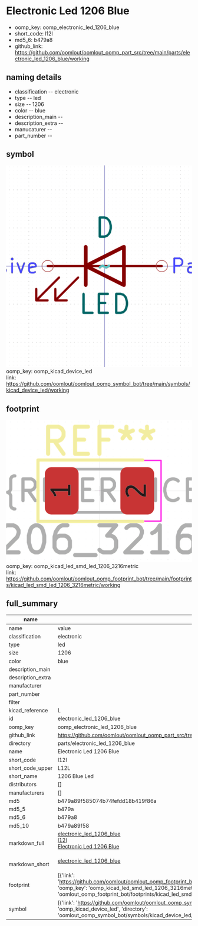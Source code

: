 # Electronic Led 1206 Blue

  
* oomp_key: oomp_electronic_led_1206_blue 
* short_code: l12l
* md5_6: b479a8  
* github_link: https://github.com/oomlout/oomlout_oomp_part_src/tree/main/parts/electronic_led_1206_blue/working  
## naming details
* classification -- electronic
* type -- led
* size -- 1206
* color -- blue
* description_main -- 
* description_extra -- 
* manucaturer -- 
* part_number -- 



## symbol

![](symbol/0/working/working_600.png)  
oomp_key: oomp_kicad_device_led  
link: https://github.com/oomlout/oomlout_oomp_symbol_bot/tree/main/symbols/kicad_device_led/working  

## footprint

![](footprint/0/working/working_600.png)  
oomp_key: oomp_kicad_led_smd_led_1206_3216metric  
link: https://github.com/oomlout/oomlout_oomp_footprint_bot/tree/main/footprints/kicad_led_smd_led_1206_3216metric/working  

## full_summary
| name | value | 
| --- | --- | 
| name | value | 
| classification | electronic | 
| type | led | 
| size | 1206 | 
| color | blue | 
| description_main |  | 
| description_extra |  | 
| manufacturer |  | 
| part_number |  | 
| filter |  | 
| kicad_reference | L | 
| id | electronic_led_1206_blue | 
| oomp_key | oomp_electronic_led_1206_blue | 
| github_link | https://github.com/oomlout/oomlout_oomp_part_src/tree/main/parts/electronic_led_1206_blue/working | 
| directory | parts/electronic_led_1206_blue | 
| name | Electronic Led 1206 Blue | 
| short_code | l12l | 
| short_code_upper | L12L | 
| short_name | 1206 Blue Led | 
| distributors | [] | 
| manufacturers | [] | 
| md5 | b479a89f585074b74fefdd18b419f86a | 
| md5_5 | b479a | 
| md5_6 | b479a8 | 
| md5_10 | b479a89f58 | 
| markdown_full | [electronic_led_1206_blue](https://github.com/oomlout/oomlout_oomp_part_src/tree/main/parts/electronic_led_1206_blue/working)<br>[l12l](https://github.com/oomlout/oomlout_oomp_part_src/tree/main/parts/electronic_led_1206_blue/working)<br>[Electronic Led 1206 Blue](https://github.com/oomlout/oomlout_oomp_part_src/tree/main/parts/electronic_led_1206_blue/working)<br><br> | 
| markdown_short | [electronic_led_1206_blue](https://github.com/oomlout/oomlout_oomp_part_src/tree/main/parts/electronic_led_1206_blue/working)<br><br> | 
| footprint | [{'link': 'https://github.com/oomlout/oomlout_oomp_footprint_bot/tree/main/foootprntss/kicad_led_smd_led_1206_3216metric', 'oomp_key': 'oomp_kicad_led_smd_led_1206_3216metric', 'directory': 'oomlout_oomp_footprint_bot/footprints/kicad_led_smd_led_1206_3216metric//working/working.kicad_mod'}] | 
| symbol | [{'link': 'https://github.com/oomlout/oomlout_oomp_symbol_bot/tree/main/symbols/kicad_device_led', 'oomp_key': 'oomp_kicad_device_led', 'directory': 'oomlout_oomp_symbol_bot/symbols/kicad_device_led//working/working.kicad_sym'}] | 
